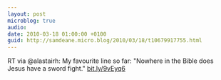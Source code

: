```yaml
---
layout: post
microblog: true
audio: 
date: 2010-03-18 01:00:00 +0100
guid: http://samdeane.micro.blog/2010/03/18/t10679917755.html
---
```

RT via @alastairh: My favourite line so far: "Nowhere in the Bible does Jesus have a sword fight." [bit.ly/9vEyq6](http://bit.ly/9vEyq6)
